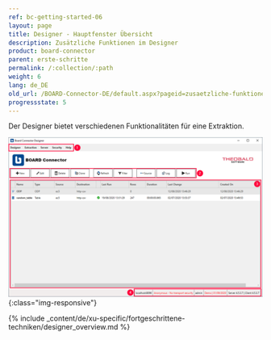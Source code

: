 ```yaml
---
ref: bc-getting-started-06
layout: page
title: Designer - Hauptfenster Übersicht
description: Zusätzliche Funktionen im Designer
product: board-connector
parent: erste-schritte
permalink: /:collection/:path
weight: 6
lang: de_DE
old_url: /BOARD-Connector-DE/default.aspx?pageid=zusaetzliche-funktionen-im-designer
progressstate: 5
---
```

Der Designer bietet verschiedenen Funktionalitäten für eine Extraktion. 

![Designer](/img/content/board/bc_designer_main-window.png){:class="img-responsive"}

{% include _content/de/xu-specific/fortgeschrittene-techniken/designer_overview.md %}
